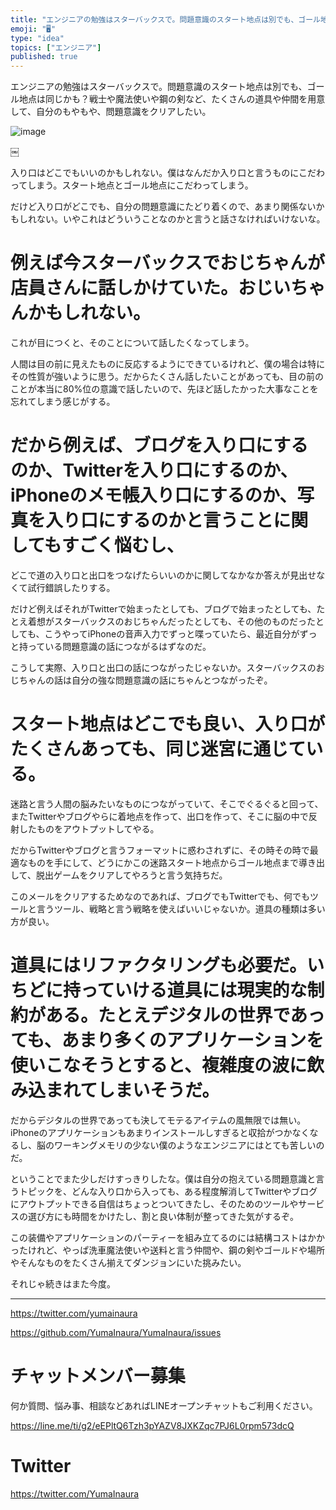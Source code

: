 ```yaml
---
title: "エンジニアの勉強はスターバックスで。問題意識のスタート地点は別でも、ゴール地点は同じかも？戦士や魔法使いや鋼の剣など、たくさんの道具や仲間を"
emoji: "🖥"
type: "idea"
topics: ["エンジニア"]
published: true
---
```


エンジニアの勉強はスターバックスで。問題意識のスタート地点は別でも、ゴール地点は同じかも？戦士や魔法使いや鋼の剣など、たくさんの道具や仲間を用意して、自分のもやもや、問題意識をクリアしたい。

![image](https://user-images.githubusercontent.com/13635059/51218800-53d55700-1971-11e9-9399-48feb7b9e231.png)

￼

入り口はどこでもいいのかもしれない。僕はなんだか入り口と言うものにこだわってしまう。スタート地点とゴール地点にこだわってしまう。

だけど入り口がどこでも、自分の問題意識にたどり着くので、あまり関係ないかもしれない。いやこれはどういうことなのかと言うと話さなければいけないな。

# 例えば今スターバックスでおじちゃんが店員さんに話しかけていた。おじいちゃんかもしれない。

これが目につくと、そのことについて話したくなってしまう。

人間は目の前に見えたものに反応するようにできているけれど、僕の場合は特にその性質が強いように思う。だからたくさん話したいことがあっても、目の前のことが本当に80%位の意識で話したいので、先ほど話したかった大事なことを忘れてしまう感じがする。

# だから例えば、ブログを入り口にするのか、Twitterを入り口にするのか、iPhoneのメモ帳入り口にするのか、写真を入り口にするのかと言うことに関してもすごく悩むし、

どこで道の入り口と出口をつなげたらいいのかに関してなかなか答えが見出せなくて試行錯誤したりする。

だけど例えばそれがTwitterで始まったとしても、ブログで始まったとしても、たとえ着想がスターバックスのおじちゃんだったとしても、その他のものだったとしても、こうやってiPhoneの音声入力でずっと喋っていたら、最近自分がずっと持っている問題意識の話につながるはずなのだ。

こうして実際、入り口と出口の話につながったじゃないか。スターバックスのおじちゃんの話は自分の強な問題意識の話にちゃんとつながったぞ。

# スタート地点はどこでも良い、入り口がたくさんあっても、同じ迷宮に通じている。

迷路と言う人間の脳みたいなものにつながっていて、そこでぐるぐると回って、またTwitterやブログやらに着地点を作って、出口を作って、そこに脳の中で反射したものをアウトプットしてやる。

だからTwitterやブログと言うフォーマットに惑わされずに、その時その時で最適なものを手にして、どうにかこの迷路スタート地点からゴール地点まで導き出して、脱出ゲームをクリアしてやろうと言う気持ちだ。

このメールをクリアするためなのであれば、ブログでもTwitterでも、何でもツールと言うツール、戦略と言う戦略を使えばいいじゃないか。道具の種類は多い方が良い。

# 道具にはリファクタリングも必要だ。いちどに持っていける道具には現実的な制約がある。たとえデジタルの世界であっても、あまり多くのアプリケーションを使いこなそうとすると、複雑度の波に飲み込まれてしまいそうだ。

だからデジタルの世界であっても決してモテるアイテムの風無限では無い。iPhoneのアプリケーションもあまりインストールしすぎると収拾がつかなくなるし、脳のワーキングメモリの少ない僕のようなエンジニアにはとても苦しいのだ。

ということでまた少しだけすっきりしたな。僕は自分の抱えている問題意識と言うトピックを、どんな入り口から入っても、ある程度解消してTwitterやブログにアウトプットできる自信はちょっとついてきたし、そのためのツールやサービスの選び方にも時間をかけたし、割と良い体制が整ってきた気がするぞ。

この装備やアプリケーションのパーティーを組み立てるのには結構コストはかかったけれど、やっぱ洗車魔法使いや送料と言う仲間や、鋼の剣やゴールドや場所やそんなものをたくさん揃えてダンジョンにいた挑みたい。

それじゃ続きはまた今度。


---

https://twitter.com/yumainaura

https://github.com/YumaInaura/YumaInaura/issues









<!-- Update From Qiita API -->

# チャットメンバー募集


何か質問、悩み事、相談などあればLINEオープンチャットもご利用ください。

https://line.me/ti/g2/eEPltQ6Tzh3pYAZV8JXKZqc7PJ6L0rpm573dcQ





# Twitter


https://twitter.com/YumaInaura


<!-- Update From Qiita API -->



